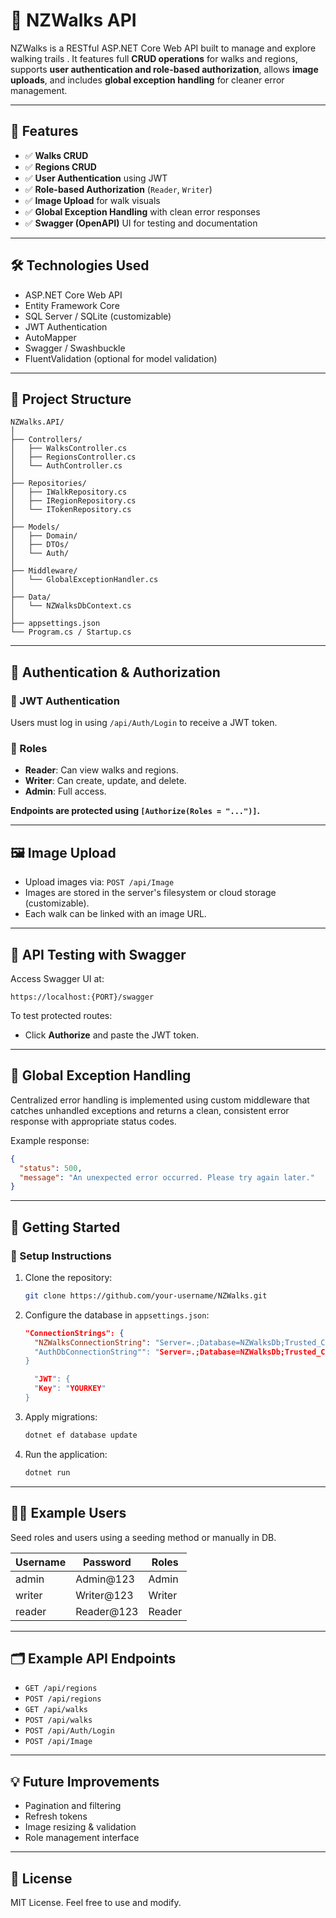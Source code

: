 # 🌄 NZWalks API

NZWalks is a RESTful ASP.NET Core Web API built to manage and explore walking trails . It features full **CRUD operations** for walks and regions, supports **user authentication and role-based authorization**, allows **image uploads**, and includes **global exception handling** for cleaner error management.

---

## 📌 Features

- ✅ **Walks CRUD**
- ✅ **Regions CRUD**
- ✅ **User Authentication** using JWT
- ✅ **Role-based Authorization** (`Reader`, `Writer`)
- ✅ **Image Upload** for walk visuals
- ✅ **Global Exception Handling** with clean error responses
- ✅ **Swagger (OpenAPI)** UI for testing and documentation

---

## 🛠️ Technologies Used

- ASP.NET Core Web API
- Entity Framework Core
- SQL Server / SQLite (customizable)
- JWT Authentication
- AutoMapper
- Swagger / Swashbuckle
- FluentValidation (optional for model validation)

---

## 📂 Project Structure

```
NZWalks.API/
│
├── Controllers/
│   ├── WalksController.cs
│   ├── RegionsController.cs
│   └── AuthController.cs
│
├── Repositories/
│   ├── IWalkRepository.cs
│   ├── IRegionRepository.cs
│   └── ITokenRepository.cs
│
├── Models/
│   ├── Domain/
│   ├── DTOs/
│   └── Auth/
│
├── Middleware/
│   └── GlobalExceptionHandler.cs
│
├── Data/
│   └── NZWalksDbContext.cs
│
├── appsettings.json
└── Program.cs / Startup.cs
```

---

## 🔐 Authentication & Authorization

### 🔑 JWT Authentication
Users must log in using `/api/Auth/Login` to receive a JWT token.

### 👥 Roles
- **Reader**: Can view walks and regions.
- **Writer**: Can create, update, and delete.
- **Admin**: Full access.

**Endpoints are protected using `[Authorize(Roles = "...")]`.**

---

## 🖼️ Image Upload

- Upload images via: `POST /api/Image`
- Images are stored in the server's filesystem or cloud storage (customizable).
- Each walk can be linked with an image URL.

---

## 🧪 API Testing with Swagger

Access Swagger UI at:
```
https://localhost:{PORT}/swagger
```

To test protected routes:
- Click **Authorize** and paste the JWT token.

---

## 🧱 Global Exception Handling

Centralized error handling is implemented using custom middleware that catches unhandled exceptions and returns a clean, consistent error response with appropriate status codes.

Example response:
```json
{
  "status": 500,
  "message": "An unexpected error occurred. Please try again later."
}
```

---

## 🚀 Getting Started

### 🔧 Setup Instructions

1. Clone the repository:
   ```bash
   git clone https://github.com/your-username/NZWalks.git
   ```

2. Configure the database in `appsettings.json`:
   ```json
   "ConnectionStrings": {
     "NZWalksConnectionString": "Server=.;Database=NZWalksDb;Trusted_Connection=True;"
     "AuthDbConnectionString"": "Server=.;Database=NZWalksDb;Trusted_Connection=True;"
   }

     "JWT": {
     "Key": "YOURKEY"
   }
   ```

3. Apply migrations:
   ```bash
   dotnet ef database update
   ```

4. Run the application:
   ```bash
   dotnet run
   ```

---

## 🧑‍💻 Example Users

Seed roles and users using a seeding method or manually in DB.

| Username  | Password     | Roles   |
|-----------|--------------|---------|
| admin     | Admin@123    | Admin   |
| writer    | Writer@123   | Writer  |
| reader    | Reader@123   | Reader  |

---

## 🗂️ Example API Endpoints

- `GET /api/regions`
- `POST /api/regions`
- `GET /api/walks`
- `POST /api/walks`
- `POST /api/Auth/Login`
- `POST /api/Image`

---

## 💡 Future Improvements

- Pagination and filtering
- Refresh tokens
- Image resizing & validation
- Role management interface

---

## 📃 License

MIT License. Feel free to use and modify.
